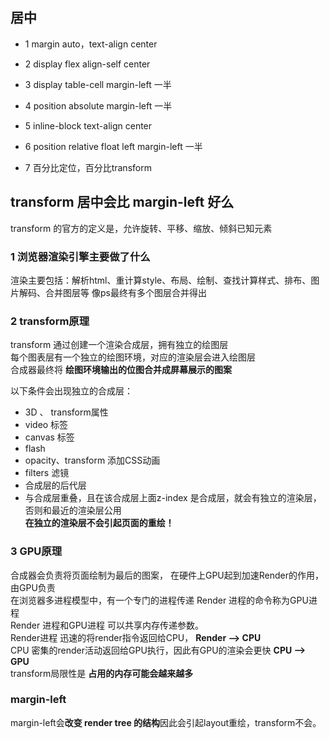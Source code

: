 ## 居中
- 1 margin auto，text-align center

- 2 display flex align-self center

- 3 display table-cell margin-left 一半

- 4 position absolute margin-left 一半

- 5 inline-block text-align center

- 6 position relative float left margin-left 一半

- 7 百分比定位，百分比transform

## transform 居中会比 margin-left 好么
transform 的官方的定义是，允许旋转、平移、缩放、倾斜已知元素  <br />

### 1 浏览器渲染引擎主要做了什么
渲染主要包括：解析html、重计算style、布局、绘制、查找计算样式、排布、图片解码、合并图层等 像ps最终有多个图层合并得出 <br />

### 2 transform原理
 transform 通过创建一个渲染合成层，拥有独立的绘图层 <br />
 每个图表层有一个独立的绘图环境，对应的渲染层会进入绘图层 <br />
 合成器最终将 **绘图环境输出的位图合并成屏幕展示的图案** <br />

以下条件会出现独立的合成层：
- 3D 、 transform属性
- video 标签
- canvas 标签
- flash 
- opacity、transform 添加CSS动画
- filters 滤镜
- 合成层的后代层
- 与合成层重叠，且在该合成层上面z-index
是合成层，就会有独立的渲染层，否则和最近的渲染层公用 <br />
**在独立的渲染层不会引起页面的重绘！**

### 3 GPU原理
合成器会负责将页面绘制为最后的图案， 在硬件上GPU起到加速Render的作用，由GPU负责 <br />
在浏览器多进程模型中，有一个专门的进程传递 Render 进程的命令称为GPU进程 <br />
Render 进程和GPU进程 可以共享内存传递参数。 <br />
Render进程 迅速的将render指令返回给CPU， **Render --> CPU** <br />
CPU 密集的render活动返回给GPU执行，因此有GPU的渲染会更快  **CPU --> GPU** <br />
transform局限性是 **占用的内存可能会越来越多**

### margin-left
margin-left会**改变 render tree 的结构**因此会引起layout重绘，transform不会。






